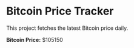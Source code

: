 # Bitcoin Price Tracker

This project fetches the latest Bitcoin price daily.

**Bitcoin Price:** $105150
